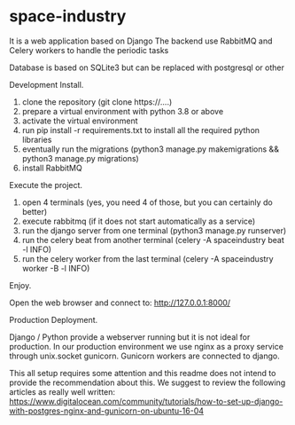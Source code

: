 # space-industry

It is a web application based on Django
The backend use RabbitMQ and Celery workers to handle the periodic tasks

Database is based on SQLite3 but can be replaced with postgresql or other

Development Install.

1. clone the repository (git clone https://....)
2. prepare a virtual environment with python 3.8 or above
3. activate the virtual environment
4. run pip install -r requirements.txt to install all the required python libraries
5. eventually run the migrations (python3 manage.py makemigrations && python3 manage.py migrations)
6. install RabbitMQ

Execute the project.

1. open 4 terminals (yes, you need 4 of those, but you can certainly do better)
2. execute rabbitmq (if it does not start automatically as a service)
3. run the django server from one terminal (python3 manage.py runserver)
4. run the celery beat from another terminal (celery -A spaceindustry beat -l INFO)
5. run the celery worker from the last terminal (celery -A spaceindustry worker -B -l INFO)

Enjoy.

Open the web browser and connect to: http://127.0.0.1:8000/


Production Deployment.

Django / Python provide a webserver running but it is not ideal for production.
In our production environment we use nginx as a proxy service through unix.socket gunicorn.
Gunicorn workers are connected to django.

This all setup requires some attention and this readme does not intend to provide the recommendation about this. We suggest to review the following articles as really well written:
https://www.digitalocean.com/community/tutorials/how-to-set-up-django-with-postgres-nginx-and-gunicorn-on-ubuntu-16-04
